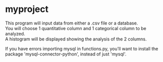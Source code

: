 # myproject

This program will input data from either a .csv file or a database.<br> 
You will choose 1 quantitative column and 1 categorical column to be analyzed.<br>
A histogram will be displayed showing the analysis of the 2 columns.

If you have errors importing mysql in functions.py,
you'll want to install the package 'mysql-connector-python', instead of just 'mysql'.
